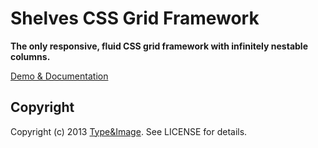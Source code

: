 Shelves CSS Grid Framework
==========================

**The only responsive, fluid CSS grid framework with infinitely nestable columns.**

[Demo & Documentation](http://shelvesgrid.org/)

Copyright
---------

Copyright (c) 2013 [Type&Image](http://typeimage.com/). See LICENSE for details.
